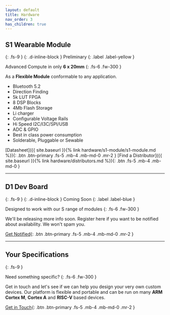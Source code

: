 ```yaml
---
layout: default
title: Hardware
nav_order: 3
has_children: true
---
```


## S1 Wearable Module
{: .fs-9 }
{: .d-inline-block }
Preliminary
{: .label .label-yellow }

Advanced Compute in only **6 x 20mm**
{: .fs-6 .fw-300 }

As a **Flexible Module** conformable to any application.

- Bluetooth 5.2
- Direction Finding
- 5k LUT FPGA
- 8 DSP Blocks
- 4Mb Flash Storage
- Li charger
- Configurable Voltage Rails
- Hi Speed I2C/I3C/SPI/USB
- ADC & GPIO
- Best in class power consumption
- Solderable, Pluggable or Sewable

[Datasheet]({{ site.baseurl }}{% link hardware/s1-module/s1-module.md %}){: .btn .btn-primary .fs-5 .mb-4 .mb-md-0 .mr-2 } [Find a Distributor]({{ site.baseurl }}{% link hardware/distributors.md %}){: .btn .fs-5 .mb-4 .mb-md-0 }

---

## D1 Dev Board
{: .fs-9 }
{: .d-inline-block }
Coming Soon
{: .label .label-blue }

Designed to work with our S range of modules
{: .fs-6 .fw-300 }

We'll be releasing more info soon. Register here if you want to be notified about availability. We won't spam you.

[Get Notified](#){: .btn .btn-primary .fs-5 .mb-4 .mb-md-0 .mr-2 }

---

## Your Specifications
{: .fs-9 }

Need something specific?
{: .fs-6 .fw-300 }

Get in touch and let's see if we can help you design your very own custom devices. Our platform is flexible and portable and can be run on many **ARM Cortex M**, **Cortex A** and **RISC-V** based devices.

[Get in Touch](#){: .btn .btn-primary .fs-5 .mb-4 .mb-md-0 .mr-2 }